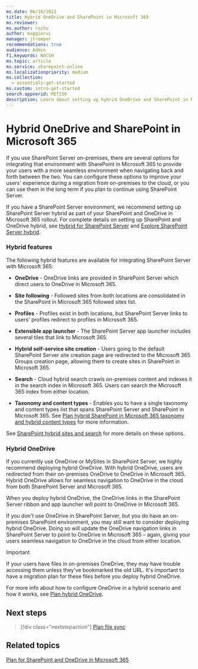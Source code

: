 ```yaml
---
ms.date: 06/10/2022
title: Hybrid OneDrive and SharePoint in Microsoft 365
ms.reviewer: 
ms.author: ruihu
author: maggierui
manager: jtremper
recommendations: true
audience: Admin
f1.keywords: NOCSH
ms.topic: article
ms.service: sharepoint-online
ms.localizationpriority: medium
ms.collection:  
  - essentials-get-started
ms.custom: intro-get-started
search.appverid: MET150
description: Learn about setting up hybrid OneDrive and SharePoint in Microsoft 365.
---
```


# Hybrid OneDrive and SharePoint in Microsoft 365

If you use SharePoint Server on-premises, there are several options for integrating that environment with SharePoint in Microsoft 365 to provide your users with a more seamless environment when navigating back and forth between the two. You can configure these options to improve your users' experience during a migration from on-premises to the cloud, or you can use them in the long term if you plan to continue using SharePoint Server.

If you have a SharePoint Server environment, we recommend setting up SharePoint Server hybrid as part of your SharePoint and OneDrive in Microsoft 365 rollout. For complete details on setting up SharePoint and OneDrive hybrid, see [Hybrid for SharePoint Server](/sharepoint/hybrid/hybrid) and [Explore SharePoint Server hybrid](/sharepoint/hybrid/explore-sharepoint-server-hybrid/).

### Hybrid features

The following hybrid features are available for integrating SharePoint Server with Microsoft 365:

- **OneDrive** - OneDrive links are provided in SharePoint Server which direct users to OneDrive in Microsoft 365.

- **Site following** - Followed sites from both locations are consolidated in the SharePoint in Microsoft 365 followed sites list. 

- **Profiles** - Profiles exist in both locations, but SharePoint Server links to users' profiles redirect to profiles in Microsoft 365.

- **Extensible app launcher** - The SharePoint Server app launcher includes several tiles that link to Microsoft 365.

- **Hybrid self-service site creation** - Users going to the default SharePoint Server site creation page are redirected to the Microsoft 365 Groups creation page, allowing them to create sites in SharePoint in Microsoft 365.

- **Search** - Cloud hybrid search crawls on-premises content and indexes it in the search index in Microsoft 365. Users can search the Microsoft 365 index from either location.

- **Taxonomy and content types** - Enables you to have a single taxonomy and content types list that spans SharePoint Server and SharePoint in Microsoft 365. See [Plan hybrid SharePoint in Microsoft 365 taxonomy and hybrid content types](/sharepoint/hybrid/plan-hybrid-sharepoint-taxonomy-and-hybrid-content-types) for more information.

See [SharePoint hybrid sites and search](/sharepoint/hybrid/sharepoint-hybrid-sites-and-search) for more details on these options.

### Hybrid OneDrive

If you currently use OneDrive or MySites in SharePoint Server, we highly recommend deploying hybrid OneDrive. With hybrid OneDrive, users are redirected from their on-premises OneDrive to OneDrive in Microsoft 365. Hybrid OneDrive allows for seamless navigation to OneDrive in the cloud from both SharePoint Server and Microsoft 365.

When you deploy hybrid OneDrive, the OneDrive links in the SharePoint Server ribbon and app launcher will point to OneDrive in Microsoft 365.

If you don't use OneDrive in SharePoint Server, but you do have an on-premises SharePoint environment, you may still want to consider deploying hybrid OneDrive. Doing so will update the OneDrive navigation links in SharePoint Server to point to OneDrive in Microsoft 365 – again, giving your users seamless navigation to OneDrive in the cloud from either location.

> [!IMPORTANT]
> If your users have files in on-premises OneDrive, they may have trouble accessing them unless they've bookmarked the old URL. It's important to have a migration plan for these files before you deploy hybrid OneDrive.

For more info about how to configure OneDrive in a hybrid scenario and how it works, see [Plan hybrid OneDrive](/sharepoint/hybrid/plan-hybrid-onedrive-for-business/).

## Next steps

> [!div class="nextstepaction"]
> [Plan file sync](plan-file-sync.md)

## Related topics

[Plan for SharePoint and OneDrive in Microsoft 365](plan-for-sharepoint-onedrive.md)

